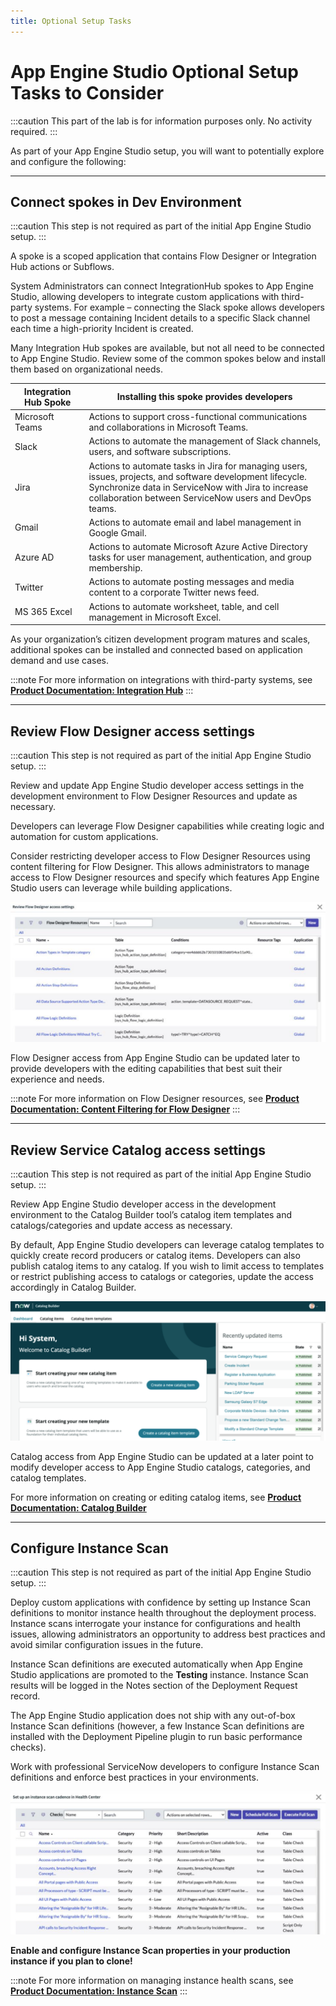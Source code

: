 ```yaml
---
title: Optional Setup Tasks
---
```


# App Engine Studio Optional Setup Tasks to Consider

:::caution
This part of the lab is for information purposes only. No activity required.
:::

As part of your App Engine Studio setup, you will want to potentially explore and configure the following:

---
## Connect spokes in Dev Environment

:::caution
This step is not required as part of the initial App Engine Studio setup.
:::

A spoke is a scoped application that contains Flow Designer or Integration Hub actions or Subflows.

System Administrators can connect IntegrationHub spokes to App Engine Studio, allowing developers to integrate custom applications with third-party systems. For example – connecting the Slack spoke allows developers to post a message containing Incident details to a specific Slack channel each time a high-priority Incident is created.

Many Integration Hub spokes are available, but not all need to be connected to App Engine Studio. Review some of the common spokes below and install them based on organizational needs.

<table class="myTable">
  <thead>
    <tr>
      <th>Integration Hub Spoke</th>
      <th>Installing this spoke provides developers</th>
    </tr>
  </thead>
  <tbody>
    <tr>
      <td>Microsoft Teams</td>
      <td>Actions to support cross-functional communications and collaborations in Microsoft Teams.</td>
    </tr>
    <tr>
      <td>Slack</td>
      <td>Actions to automate the management of Slack channels, users, and software subscriptions.</td>
    </tr>
    <tr>
      <td>Jira</td>
      <td>Actions to automate tasks in Jira for managing users, issues, projects, and software development lifecycle.<br/>Synchronize data in ServiceNow with Jira to increase collaboration between ServiceNow users and DevOps teams.</td>
    </tr>
    <tr>
      <td>Gmail</td>
      <td>Actions to automate email and label management in Google Gmail.</td>
    </tr>
    <tr>
      <td>Azure AD</td>
      <td>Actions to automate Microsoft Azure Active Directory tasks for user management, authentication, and group membership.</td>
    </tr>
    <tr>
      <td>Twitter</td>
      <td>Actions to automate posting messages and media content to a corporate Twitter news feed.</td>
    </tr>
    <tr>
      <td>MS 365 Excel</td>
      <td>Actions to automate worksheet, table, and cell management in Microsoft Excel.</td>
    </tr>
  </tbody>
</table>

As your organization’s citizen development program matures and scales, additional spokes can be installed and connected based on application demand and use cases.

:::note
For more information on integrations with third-party systems, see **[Product Documentation: Integration Hub](https://docs.servicenow.com/csh?topicname=integrationhub.html&version=latest)**
:::

---
## Review Flow Designer access settings 

:::caution
This step is not required as part of the initial App Engine Studio setup.
:::

Review and update App Engine Studio developer access settings in the development environment to Flow Designer Resources and update as necessary.

Developers can leverage Flow Designer capabilities while creating logic and automation for custom applications.

Consider restricting developer access to Flow Designer Resources using content filtering for Flow Designer. This allows administrators to manage access to Flow Designer resources and specify which features App Engine Studio users can leverage while building applications.

![relative](../assets/images/2023-07-07-16-49-07.png)


Flow Designer access from App Engine Studio can be updated later to provide developers with the editing capabilities that best suit their experience and needs.

:::note
For more information on Flow Designer resources, see **[Product Documentation: Content Filtering for Flow Designer](https://docs.servicenow.com/csh?topicname=content-filtering-flow-designer.html&version=latest)**
:::

---
## Review Service Catalog access settings

:::caution
This step is not required as part of the initial App Engine Studio setup.
:::

Review App Engine Studio developer access in the development environment to the Catalog Builder tool’s catalog item templates and catalogs/categories and update access as necessary.

By default, App Engine Studio developers can leverage catalog templates to quickly create record producers or catalog items. Developers can also publish catalog items to any catalog. If you wish to limit access to templates or restrict publishing access to catalogs or categories, update the access accordingly in Catalog Builder.

![relative](../assets/images/2023-07-07-16-53-48.png)

Catalog access from App Engine Studio can be updated at a later point to modify developer access to App Engine Studio catalogs, categories, and catalog templates.

For more information on creating or editing catalog items, see **[Product Documentation: Catalog Builder](https://docs.servicenow.com/csh?topicname=catalog-builder.html&version=latest)**

---

## Configure Instance Scan 

:::caution
This step is not required as part of the initial App Engine Studio setup.
:::

Deploy custom applications with confidence by setting up Instance Scan definitions to monitor instance health throughout the deployment process. Instance scans interrogate your instance for configurations and health issues, allowing administrators an opportunity to address best practices and avoid similar configuration issues in the future.

Instance Scan definitions are executed automatically when App Engine Studio applications are promoted to the **Testing** instance. Instance Scan results will be logged in the Notes section of the Deployment Request record.

The App Engine Studio application does not ship with any out-of-box Instance Scan definitions (however, a few Instance Scan definitions are installed with the Deployment Pipeline plugin to run basic performance checks).

Work with professional ServiceNow developers to configure Instance Scan definitions and enforce best practices in your environments.

![relative](../assets/images/2023-07-07-16-56-31.png)

**Enable and configure Instance Scan properties in your production instance if you plan to clone!**

:::note
For more information on managing instance health scans, see **[Product Documentation: Instance Scan](https://docs.servicenow.com/csh?topicname=hs-landing-page.html&version=latest)**
:::
